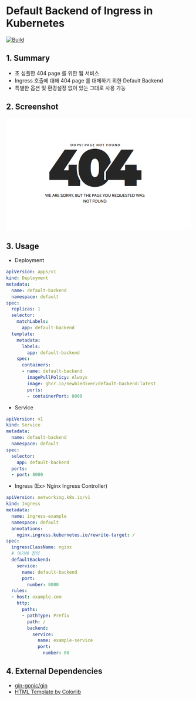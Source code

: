 # Default Backend of Ingress in Kubernetes
[![Build](https://github.com/newbiediver/default-backend/actions/workflows/build.yml/badge.svg)](https://github.com/newbiediver/default-backend/actions/workflows/build.yml)
## 1. Summary
* 초 심플한 404 page 를 위한 웹 서비스
* Ingress 호출에 대해 404 page 를 대체하기 위한 Default Backend
* 특별한 옵션 및 환경설정 없이 있는 그대로 사용 가능

## 2. Screenshot
![](screenshot/screenshot.png)

## 3. Usage
* Deployment
```yaml
apiVersion: apps/v1
kind: Deployment
metadata:
  name: default-backend
  namespace: default
spec:
  replicas: 1
  selector:
    matchLabels:
      app: default-backend
  template:
    metadata:
      labels:
        app: default-backend
    spec:
      containers:
      - name: default-backend
        imagePullPolicy: Always
        image: ghcr.io/newbiediver/default-backend:latest
        ports:
        - containerPort: 8000
```
* Service
```yaml
apiVersion: v1
kind: Service
metadata:
  name: default-backend
  namespace: default
spec:
  selector:
    app: default-backend
  ports:
  - port: 8000
```
* Ingress (Ex> Nginx Ingress Controller)
```yaml
apiVersion: networking.k8s.io/v1
kind: Ingress
metadata:
  name: ingress-example
  namespace: default
  annotations:
    nginx.ingress.kubernetes.io/rewrite-target: /
spec:
  ingressClassName: nginx
  # 여기에 정의
  defaultBackend:
    service:
      name: default-backend
      port:
        number: 8000
  rules:
  - host: example.com
    http:
      paths:
      - pathType: Prefix
        path: /
        backend:
          service:
            name: example-service
            port: 
              number: 80
```
## 4. External Dependencies
* [gin-gonic/gin](https://github.com/gin-gonic/gin)
* [HTML Template by Colorlib](https://colorlib.com/)